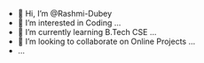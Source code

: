 - 👋 Hi, I’m @Rashmi-Dubey
- 👀 I’m interested in Coding ...
- 🌱 I’m currently learning B.Tech CSE ...
- 💞️ I’m looking to collaborate on Online Projects ...
- ...

<!---
Rashmi-Dubey/Rashmi-Dubey is a ✨ special ✨ repository because its `README.md` (this file) appears on your GitHub profile.
You can click the Preview link to take a look at your changes.
--->
